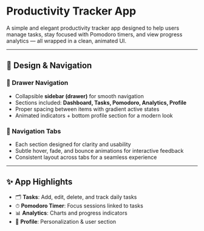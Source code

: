# Productivity Tracker App  

A simple and elegant productivity tracker app designed to help users manage tasks, stay focused with Pomodoro timers, and view progress analytics — all wrapped in a clean, animated UI.  

---

## 🎨 Design & Navigation  

### 📌 Drawer Navigation  
- Collapsible **sidebar (drawer)** for smooth navigation  
- Sections included: **Dashboard, Tasks, Pomodoro, Analytics, Profile**  
- Proper spacing between items with gradient active states  
- Animated indicators + bottom profile section for a modern look  

### 📌 Navigation Tabs  
- Each section designed for clarity and usability  
- Subtle hover, fade, and bounce animations for interactive feedback  
- Consistent layout across tabs for a seamless experience  

---

## ✨ App Highlights  
- 🗂 **Tasks**: Add, edit, delete, and track daily tasks  
- ⏱ **Pomodoro Timer**: Focus sessions linked to tasks  
- 📊 **Analytics**: Charts and progress indicators  
- 👤 **Profile**: Personalization & user section  
